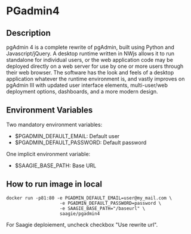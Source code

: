 # PGadmin4

## Description
pgAdmin 4 is a complete rewrite of pgAdmin, built using Python and Javascript/jQuery. A desktop runtime written in NWjs allows it to run standalone for individual users, or the web application code may be deployed directly on a web server for use by one or more users through their web browser. The software has the look and feels of a desktop application whatever the runtime environment is, and vastly improves on pgAdmin III with updated user interface elements, multi-user/web deployment options, dashboards, and a more modern design.

## Environment Variables

Two mandatory environment variables:
- $PGADMIN_DEFAULT_EMAIL: Default user
- $PGADMIN_DEFAULT_PASSWORD: Default password

One implicit environment variable:
- $SAAGIE_BASE_PATH: Base URL


## How to run image in local

```
docker run -p81:80 -e PGADMIN_DEFAULT_EMAIL=user@my_mail.com \
                    -e PGADMIN_DEFAULT_PASSWORD=password \
                    -e SAAGIE_BASE_PATH="/baseurl" \
                    saagie/pgadmin4
```




For Saagie deploiement, uncheck checkbox "Use rewrite url".


